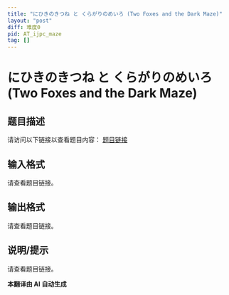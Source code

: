 ```yaml
---
title: "にひきのきつね と くらがりのめいろ (Two Foxes and the Dark Maze)"
layout: "post"
diff: 难度0
pid: AT_ijpc_maze
tag: []
---
```


# にひきのきつね と くらがりのめいろ (Two Foxes and the Dark Maze)

## 题目描述

请访问以下链接以查看题目内容： [题目链接](https://atcoder.jp/contests/ijpc2012-2/tasks/ijpc_maze)

## 输入格式

请查看题目链接。

## 输出格式

请查看题目链接。

## 说明/提示

请查看题目链接。

 **本翻译由 AI 自动生成**

